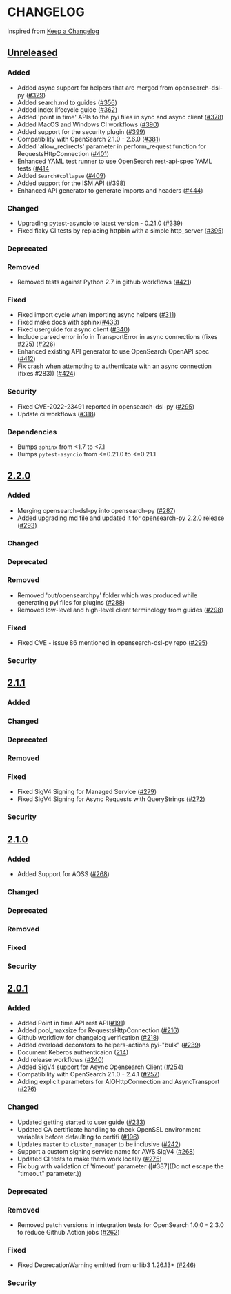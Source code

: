 # CHANGELOG
Inspired from [Keep a Changelog](https://keepachangelog.com/en/1.0.0/)

## [Unreleased]
### Added
- Added async support for helpers that are merged from opensearch-dsl-py ([#329](https://github.com/opensearch-project/opensearch-py/pull/329))
- Added search.md to guides ([#356](https://github.com/opensearch-project/opensearch-py/pull/356))
- Added index lifecycle guide ([#362](https://github.com/opensearch-project/opensearch-py/pull/362))
- Added 'point in time' APIs to the pyi files in sync and async client ([#378](https://github.com/opensearch-project/opensearch-py/pull/378))
- Added MacOS and Windows CI workflows ([#390](https://github.com/opensearch-project/opensearch-py/pull/390))
- Added support for the security plugin ([#399](https://github.com/opensearch-project/opensearch-py/pull/399))
- Compatibility with OpenSearch 2.1.0 - 2.6.0 ([#381](https://github.com/opensearch-project/opensearch-py/pull/381))
- Added 'allow_redirects' parameter in perform_request function for RequestsHttpConnection ([#401](https://github.com/opensearch-project/opensearch-py/pull/401))
- Enhanced YAML test runner to use OpenSearch rest-api-spec YAML tests ([#414](https://github.com/opensearch-project/opensearch-py/pull/414)
- Added `Search#collapse` ([#409](https://github.com/opensearch-project/opensearch-py/issues/409))
- Added support for the ISM API ([#398](https://github.com/opensearch-project/opensearch-py/pull/398))
- Enhanced API generator to generate imports and headers ([#444](https://github.com/opensearch-project/opensearch-py/pull/444))
### Changed
- Upgrading pytest-asyncio to latest version - 0.21.0 ([#339](https://github.com/opensearch-project/opensearch-py/pull/339))
- Fixed flaky CI tests by replacing httpbin with a simple http_server ([#395](https://github.com/opensearch-project/opensearch-py/pull/395))
### Deprecated
### Removed
- Removed tests against Python 2.7 in github workflows ([#421](https://github.com/opensearch-project/opensearch-py/pull/421))
### Fixed
- Fixed import cycle when importing async helpers ([#311](https://github.com/opensearch-project/opensearch-py/pull/311))
- Fixed make docs with sphinx([#433](https://github.com/opensearch-project/opensearch-py/pull/433))
- Fixed userguide for async client ([#340](https://github.com/opensearch-project/opensearch-py/pull/340))
- Include parsed error info in TransportError in async connections (fixes #225) ([#226](https://github.com/opensearch-project/opensearch-py/pull/226))
- Enhanced existing API generator to use OpenSearch OpenAPI spec ([#412](https://github.com/opensearch-project/opensearch-py/pull/412))
- Fix crash when attempting to authenticate with an async connection (fixes #283)) ([#424](https://github.com/opensearch-project/opensearch-py/pull/424))
### Security
- Fixed CVE-2022-23491 reported in opensearch-dsl-py ([#295](https://github.com/opensearch-project/opensearch-py/pull/295))
- Update ci workflows ([#318](https://github.com/opensearch-project/opensearch-py/pull/318))
### Dependencies
- Bumps `sphinx` from <1.7 to <7.1
- Bumps `pytest-asyncio` from <=0.21.0 to <=0.21.1

## [2.2.0]
### Added
- Merging opensearch-dsl-py into opensearch-py ([#287](https://github.com/opensearch-project/opensearch-py/pull/287))
- Added upgrading.md file and updated it for opensearch-py 2.2.0 release ([#293](https://github.com/opensearch-project/opensearch-py/pull/293))
### Changed
### Deprecated
### Removed
- Removed 'out/opensearchpy' folder which was produced while generating pyi files for plugins ([#288](https://github.com/opensearch-project/opensearch-py/pull/288))
- Removed low-level and high-level client terminology from guides ([#298](https://github.com/opensearch-project/opensearch-py/pull/298))
### Fixed
- Fixed CVE - issue 86 mentioned in opensearch-dsl-py repo ([#295](https://github.com/opensearch-project/opensearch-py/pull/295))
### Security

## [2.1.1]
### Added
### Changed
### Deprecated
### Removed
### Fixed
- Fixed SigV4 Signing for Managed Service ([#279](https://github.com/opensearch-project/opensearch-py/pull/279))
- Fixed SigV4 Signing for Async Requests with QueryStrings ([#272](https://github.com/opensearch-project/opensearch-py/pull/279))
### Security

## [2.1.0]
### Added
- Added Support for AOSS ([#268](https://github.com/opensearch-project/opensearch-py/pull/268))
### Changed
### Deprecated
### Removed
### Fixed
### Security

## [2.0.1]
### Added
- Added Point in time API rest API([#191](https://github.com/opensearch-project/opensearch-py/pull/191))
- Added pool_maxsize for RequestsHttpConnection ([#216](https://github.com/opensearch-project/opensearch-py/pull/216))
- Github workflow for changelog verification ([#218](https://github.com/opensearch-project/opensearch-py/pull/218))
- Added overload decorators to helpers-actions.pyi-"bulk" ([#239](https://github.com/opensearch-project/opensearch-py/pull/239))
- Document Keberos authenticaion ([214](https://github.com/opensearch-project/opensearch-py/pull/214))
- Add release workflows ([#240](https://github.com/opensearch-project/opensearch-py/pull/240))
- Added SigV4 support for Async Opensearch Client ([#254](https://github.com/opensearch-project/opensearch-py/pull/254))
- Compatibility with OpenSearch 2.1.0 - 2.4.1 ([#257](https://github.com/opensearch-project/opensearch-py/pull/257))
- Adding explicit parameters for AIOHttpConnection and AsyncTransport ([#276](https://github.com/opensearch-project/opensearch-py/pull/276))
### Changed
- Updated getting started to user guide ([#233](https://github.com/opensearch-project/opensearch-py/pull/233))
- Updated CA certificate handling to check OpenSSL environment variables before defaulting to certifi ([#196](https://github.com/opensearch-project/opensearch-py/pull/196))
- Updates `master` to `cluster_manager` to be inclusive ([#242](https://github.com/opensearch-project/opensearch-py/pull/242))
- Support a custom signing service name for AWS SigV4 ([#268](https://github.com/opensearch-project/opensearch-py/pull/268))
- Updated CI tests to make them work locally ([#275](https://github.com/opensearch-project/opensearch-py/pull/275))
- Fix bug with validation of 'timeout' parameter ([#387](Do not escape the "timeout" parameter.))
### Deprecated

### Removed
- Removed patch versions in integration tests for OpenSearch 1.0.0 - 2.3.0 to reduce Github Action jobs ([#262](https://github.com/opensearch-project/opensearch-py/pull/262))
### Fixed
- Fixed DeprecationWarning emitted from urllib3 1.26.13+ ([#246](https://github.com/opensearch-project/opensearch-py/pull/246))
### Security


[Unreleased]: https://github.com/opensearch-project/opensearch-py/compare/v2.2.0...HEAD
[2.0.1]: https://github.com/opensearch-project/opensearch-py/compare/v2.0.0...v2.0.1
[2.1.0]: https://github.com/opensearch-project/opensearch-py/compare/v2.0.1...v2.1.0
[2.1.1]: https://github.com/opensearch-project/opensearch-py/compare/v2.1.0...v2.1.1
[2.2.0]: https://github.com/opensearch-project/opensearch-py/compare/v2.1.1...v2.2.0
